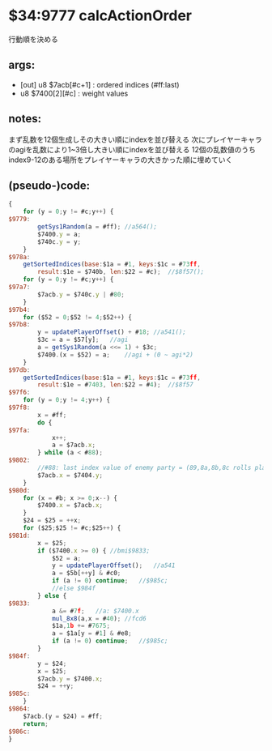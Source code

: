 ﻿
# $34:9777 calcActionOrder

<summary>行動順を決める</summary>

## args:
+ [out] u8 $7acb[#c+1] : ordered indices (#ff:last)
+ 	u8 $7400[2][#c] : weight values
## notes:
まず乱数を12個生成しその大きい順にindexを並び替える
次にプレイヤーキャラのagiを乱数により1~3倍し大きい順にindexを並び替える
12個の乱数値のうちindex9-12のある場所をプレイヤーキャラの大きかった順に埋めていく
## (pseudo-)code:
```js
{
	for (y = 0;y != #c;y++) {
$9779:
		getSys1Random(a = #ff);	//a564();
		$7400.y = a;
		$740c.y = y;
	}
$978a:
	getSortedIndices(base:$1a = #1, keys:$1c = #73ff,
		result:$1e = $740b, len:$22 = #c);	//$8f57();
	for (y = 0;y != #c;y++) {
$97a7:
		$7acb.y = $740c.y | #80;
	}
$97b4:
	for ($52 = 0;$52 != 4;$52++) {
$97b8:
		y = updatePlayerOffset() + #18;	//a541();
		$3c = a = $57[y];	//agi
		a = getSys1Random(a <<= 1) + $3c;
		$7400.(x = $52) = a;	//agi + (0 ~ agi*2)
	}
$97db:
	getSortedIndices(base:$1a = #1, keys:$1c = #73ff,
		result:$1e = #7403, len:$22 = #4);	//$8f57
$97f6:
	for (y = 0;y != 4;y++) {
$97f8:
		x = #ff;
		do {
$97fa:
			x++;
			a = $7acb.x;
		} while (a < #88);	
$9802:
		//#88: last index value of enemy party = (89,8a,8b,8c rolls placeholder)
		$7acb.x = $7404.y;
	}
$980d:
	for (x = #b; x >= 0;x--) {
		$7400.x = $7acb.x;
	}
	$24 = $25 = ++x;
	for ($25;$25 != #c;$25++) {
$981d:
		x = $25;
		if ($7400.x >= 0) { //bmi$9833;
			$52 = a;
			y = updatePlayerOffset();	//a541
			a = $5b[++y] & #c0;
			if (a != 0) continue;	//$985c;
			//else $984f
		} else {
$9833:
			a &= #7f;	//a: $7400.x
			mul_8x8(a,x = #40);	//fcd6
			$1a,1b += #7675;
			a = $1a[y = #1] & #e8;
			if (a != 0) continue;	//$985c;
		}
$984f:
		y = $24;
		x = $25;
		$7acb.y = $7400.x;
		$24 = ++y;
$985c:
	}
$9864:
	$7acb.(y = $24) = #ff;
	return;
$986c:
}
```



